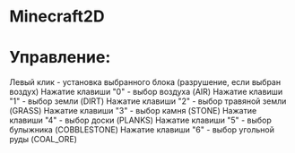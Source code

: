 # Minecraft2D
# Управление:
Левый клик - установка выбранного блока (разрушение, если выбран воздух)
Нажатие клавиши "0" - выбор воздуха (AIR)
Нажатие клавиши "1" - выбор земли (DIRT)
Нажатие клавиши "2" - выбор травяной земли (GRASS)
Нажатие клавиши "3" - выбор камня (STONE)
Нажатие клавиши "4" - выбор доски (PLANKS)
Нажатие клавиши "5" - выбор булыжника (COBBLESTONE)
Нажатие клавиши "6" - выбор угольной руды (COAL_ORE)
